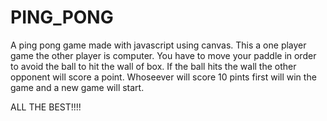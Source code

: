 # PING_PONG
A ping pong game made with javascript using canvas.
This a one player game the other player is computer. You have to move your paddle in order to avoid the ball to hit the wall of box. If the ball hits the wall the other opponent will score a point.
Whoseever will score 10 pints first will win the game and a new game will start.

ALL THE BEST!!!!
